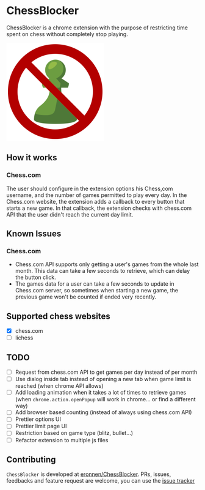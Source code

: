# ChessBlocker

ChessBlocker is a chrome extension with the purpose of restricting time spent on chess without completely stop playing.

<img src="./images/ChessBlocker256.png">

## How it works
### Chess.com
The user should configure in the extension options his Chess,com username, and the number of games permitted to play every day.
In the Chess.com website, the extension adds a callback to every button that starts a new game. In that callback, the extension checks with chess.com API that the user didn't reach the current day limit.
## Known Issues
### Chess.com
* Chess.com API supports only getting a user's games from the whole last month. This data can take a few seconds to retrieve, which can delay the button click.
* The games data for a user can take a few seconds to update in Chess.com server, so sometimes when starting a new game, the previous game won't be counted if ended very recently.

## Supported chess websites

- [x] chess.com
- [ ] lichess

## TODO
- [ ] Request from chess.com API to get games per day instead of per month
- [ ] Use dialog inside tab instead of opening a new tab when game limit is reached (when chrome API allows)
- [ ] Add loading animation when it takes a lot of times to retrieve games (when `chrome.action.openPopup` will work in chrome... or find a different way)
- [ ] Add browser based counting (instead of always using chess.com API)
- [ ] Prettier options UI
- [ ] Prettier limit page UI
- [ ] Restriction based on game type (blitz, bullet...)
- [ ] Refactor extension to multiple js files

## Contributing

`ChessBlocker` is developed at [eronnen/ChessBlocker](https://github.com/eronnen/ChessBlocker). PRs, issues, feedbacks and feature request are welcome, you can use the [issue tracker](https://github.com/eronnen/ChessBlocker/issues)